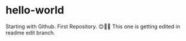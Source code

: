 # hello-world
Starting with Github. First Repository. 😊👍🏻
This one is getting edited in readme edit branch.
